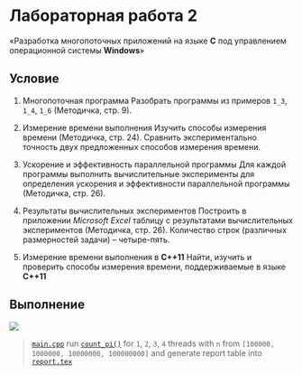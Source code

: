 # Лабораторная работа 2
«Разработка многопоточных приложений на языке **С** под управлением операционной системы **Windows**»

## Условие
1. Многопоточная программа
Разобрать программы из примеров `1_3`, `1_4`, `1_6` (Методичка, стр. 9).

2. Измерение времени выполнения
Изучить способы измерения времени (Методичка, стр. 24).
Сравнить экспериментально точность двух предложенных способов измерения времени.

3. Ускорение и эффективность параллельной программы
Для каждой программы выполнить вычислительные эксперименты для определения ускорения и эффективности параллельной программы (Методичка, стр. 26).

4. Результаты вычислительных экспериментов
Построить в приложении *Microsoft Excel* таблицу с результатами вычислительных экспериментов (Методичка, стр. 26).
Количество строк (различных размерностей задачи) – четыре-пять.

5. Измерение времени выполнения в **С++11**
Найти, изучить и проверить способы измерения времени, поддерживаемые в языке **С++11**

## Выполнение
![](http://res.cloudinary.com/dzsjwgjii/image/upload/v1489835183/ps2.png)

> [`main.cpp`](https://github.com/Drapegnik/bsu/blob/master/programming/parallel-systems/lab2/main.cpp) run [`count_pi()`](https://github.com/Drapegnik/bsu/blob/master/programming/parallel-systems/lab2/main.cpp#L30) for `1`, `2`, `3`, `4` threads with `n` from `[100000, 1000000, 10000000, 100000000]` and generate report table into [`report.tex`](https://github.com/Drapegnik/bsu/blob/master/programming/parallel-systems/lab2/report.tex)